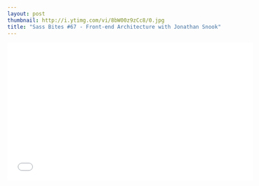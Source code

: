 ```yaml
---
layout: post
thumbnail: http://i.ytimg.com/vi/8bW00z9zCc8/0.jpg 
title: "Sass Bites #67 - Front-end Architecture with Jonathan Snook"
---
```


<iframe width='560' height='315' src='//www.youtube.com/embed/8bW00z9zCc8' frameborder='0' allowfullscreen></iframe>